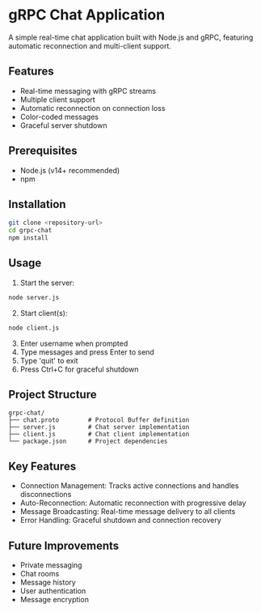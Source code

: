 # gRPC Chat Application

A simple real-time chat application built with Node.js and gRPC, featuring automatic reconnection and multi-client support.

## Features

- Real-time messaging with gRPC streams
- Multiple client support
- Automatic reconnection on connection loss
- Color-coded messages
- Graceful server shutdown

## Prerequisites

- Node.js (v14+ recommended)
- npm

## Installation

```bash
git clone <repository-url>
cd grpc-chat
npm install
```

## Usage

1. Start the server:
```bash
node server.js
```

2. Start client(s):
```bash
node client.js
```

3. Enter username when prompted
4. Type messages and press Enter to send
5. Type 'quit' to exit
6. Press Ctrl+C for graceful shutdown

## Project Structure

```
grpc-chat/
├── chat.proto        # Protocol Buffer definition
├── server.js         # Chat server implementation
├── client.js         # Chat client implementation
└── package.json      # Project dependencies
```

## Key Features

- Connection Management: Tracks active connections and handles disconnections
- Auto-Reconnection: Automatic reconnection with progressive delay
- Message Broadcasting: Real-time message delivery to all clients
- Error Handling: Graceful shutdown and connection recovery


## Future Improvements

- Private messaging
- Chat rooms
- Message history
- User authentication
- Message encryption
